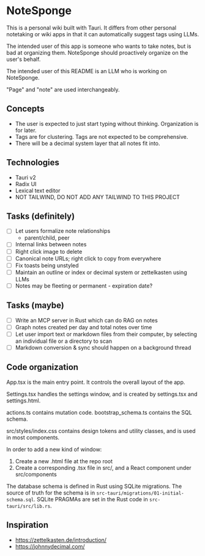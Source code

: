 # NoteSponge

This is a personal wiki built with Tauri. It differs from other personal notetaking or wiki apps in that it can automatically suggest tags using LLMs.

The intended user of this app is someone who wants to take notes, but is bad at organizing them. NoteSponge should proactively organize on the user's behalf.

The intended user of this README is an LLM who is working on NoteSponge.

"Page" and "note" are used interchangeably.

## Concepts

- The user is expected to just start typing without thinking. Organization is for later.
- Tags are for clustering. Tags are not expected to be comprehensive.
- There will be a decimal system layer that all notes fit into.

## Technologies

- Tauri v2
- Radix UI
- Lexical text editor
- NOT TAILWIND, DO NOT ADD ANY TAILWIND TO THIS PROJECT

## Tasks (definitely)

- [ ] Let users formalize note relationships
  - parent/child, peer
- [ ] Internal links between notes
- [ ] Right click image to delete
- [ ] Canonical note URLs; right click to copy from everywhere
- [ ] Fix toasts being unstyled
- [ ] Maintain an outline or index or decimal system or zettelkasten using LLMs
- [ ] Notes may be fleeting or permanent - expiration date?

## Tasks (maybe)

- [ ] Write an MCP server in Rust which can do RAG on notes
- [ ] Graph notes created per day and total notes over time
- [ ] Let user import text or markdown files from their computer, by selecting an individual file or a directory to scan
- [ ] Markdown conversion & sync should happen on a background thread

## Code organization

App.tsx is the main entry point. It controls the overall layout of the app.

Settings.tsx handles the settings window, and is created by settings.tsx and settings.html.

actions.ts contains mutation code. bootstrap_schema.ts contains the SQL schema.

src/styles/index.css contains design tokens and utility classes, and is used in most components.

In order to add a new kind of window:

1. Create a new .html file at the repo root
2. Create a corresponding .tsx file in src/, and a React component under src/components

The database schema is defined in Rust using SQLite migrations. The source of truth for the schema is in `src-tauri/migrations/01-initial-schema.sql`. SQLite PRAGMAs are set in the Rust code in `src-tauri/src/lib.rs`.

## Inspiration

- https://zettelkasten.de/introduction/
- https://johnnydecimal.com/

